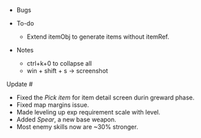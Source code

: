 - Bugs


- To-do
    - Extend itemObj to generate items without itemRef.

- Notes
    - ctrl+k+0 to collapse all
    - win + shift + s -> screenshot

Update #
- Fixed the *Pick item* for item detail screen durin greward phase.
- Fixed map margins issue.
- Made leveling up exp requirement scale with level.
- Added *Spear*, a new base weapon.
- Most enemy skills now are ~30% stronger.